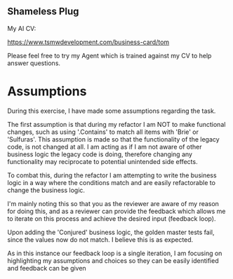 ## Shameless Plug

My AI CV:

https://www.tsmwdevelopment.com/business-card/tom

Please feel free to try my Agent which is trained against my CV to help answer questions.

# Assumptions

During this exercise, I have made some assumptions regarding the task.

The first assumption is that during my refactor I am NOT to make functional changes, such as using '.Contains' to match all items with 'Brie' or 'Sulfuras'.
This assumption is made so that the functionality of the legacy code, is not changed at all.
I am acting as if I am not aware of other business logic the legacy code is doing, therefore changing any functionality may reciprocate to potential unintended side effects.

To combat this, during the refactor I am attempting to write the business logic in a way where the conditions match and are easily refactorable to change the business logic.

I'm mainly noting this so that you as the reviewer are aware of my reason for doing this, and as a reviewer can provide the feedback
which allows me to iterate on this process and achieve the desired input (feedback loop).

Upon adding the 'Conjured' business logic, the golden master tests fail, since the values now do not match. I believe this is as expected.

As in this instance our feedback loop is a single iteration, I am focusing on highlighting my assumptions and choices so they can be easily identified and feedback can be given
